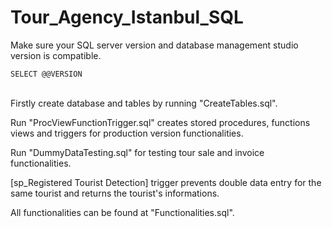 # Tour_Agency_Istanbul_SQL

Make sure your SQL server version and database management studio version is compatible.

```
SELECT @@VERSION
```
<br>
Firstly create database and tables by running "CreateTables.sql".


Run "ProcViewFunctionTrigger.sql" creates stored procedures, functions views and triggers for production version functionalities.


Run "DummyDataTesting.sql" for testing tour sale and invoice functionalities.


[sp_Registered Tourist Detection] trigger prevents double data entry for the same tourist and returns the tourist's informations.


All functionalities can be found at "Functionalities.sql".
